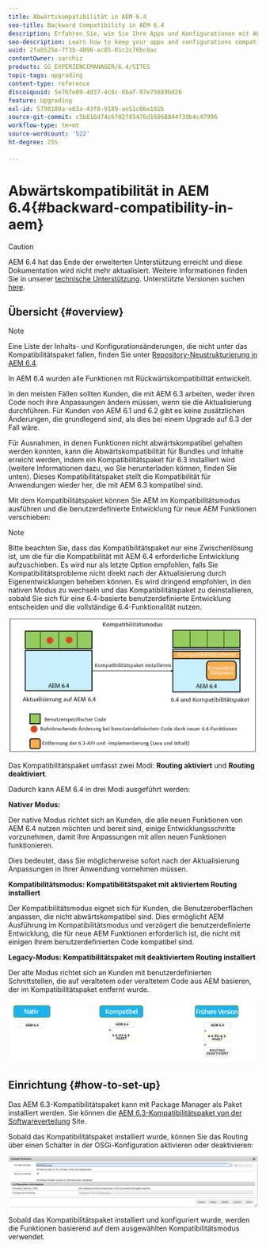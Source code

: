 ```yaml
---
title: Abwärtskompatibilität in AEM 6.4
seo-title: Backward Compatibility in AEM 6.4
description: Erfahren Sie, wie Sie Ihre Apps und Konfigurationen mit AEM 6.4 kompatibel halten.
seo-description: Learn how to keep your apps and configurations compatible with AEM 6.4
uuid: 2fa8525e-7f3b-4096-ac85-01c2c76bc9ac
contentOwner: sarchiz
products: SG_EXPERIENCEMANAGER/6.4/SITES
topic-tags: upgrading
content-type: reference
discoiquuid: 5e76fe09-4d37-4c8c-8baf-97e75689bd26
feature: Upgrading
exl-id: 5798100a-e03a-43f8-9189-ae51c06e192b
source-git-commit: c5b816d74c6f02f85476d16868844f39b4c47996
workflow-type: tm+mt
source-wordcount: '522'
ht-degree: 25%

---
```


# Abwärtskompatibilität in AEM 6.4{#backward-compatibility-in-aem}

>[!CAUTION]
>
>AEM 6.4 hat das Ende der erweiterten Unterstützung erreicht und diese Dokumentation wird nicht mehr aktualisiert. Weitere Informationen finden Sie in unserer [technische Unterstützung](https://helpx.adobe.com/de/support/programs/eol-matrix.html). Unterstützte Versionen suchen [here](https://experienceleague.adobe.com/docs/?lang=de).

## Übersicht {#overview}

>[!NOTE]
>
>Eine Liste der Inhalts- und Konfigurationsänderungen, die nicht unter das Kompatibilitätspaket fallen, finden Sie unter [Repository-Neustrukturierung in AEM 6.4](/help/sites-deploying/repository-restructuring.md).

In AEM 6.4 wurden alle Funktionen mit Rückwärtskompatibilität entwickelt.

In den meisten Fällen sollten Kunden, die mit AEM 6.3 arbeiten, weder ihren Code noch ihre Anpassungen ändern müssen, wenn sie die Aktualisierung durchführen. Für Kunden von AEM 6.1 und 6.2 gibt es keine zusätzlichen Änderungen, die grundlegend sind, als dies bei einem Upgrade auf 6.3 der Fall wäre.

Für Ausnahmen, in denen Funktionen nicht abwärtskompatibel gehalten werden konnten, kann die Abwärtskompatibilität für Bundles und Inhalte erreicht werden, indem ein Kompatibilitätspaket für 6.3 installiert wird (weitere Informationen dazu, wo Sie herunterladen können, finden Sie unten). Dieses Kompatibilitätspaket stellt die Kompatibilität für Anwendungen wieder her, die mit AEM 6.3 kompatibel sind.

Mit dem Kompatibilitätspaket können Sie AEM im Kompatibilitätsmodus ausführen und die benutzerdefinierte Entwicklung für neue AEM Funktionen verschieben:

>[!NOTE]
>
>Bitte beachten Sie, dass das Kompatibilitätspaket nur eine Zwischenlösung ist, um die für die Kompatibilität mit AEM 6.4 erforderliche Entwicklung aufzuschieben. Es wird nur als letzte Option empfohlen, falls Sie Kompatibilitätsprobleme nicht direkt nach der Aktualisierung durch Eigenentwicklungen beheben können. Es wird dringend empfohlen, in den nativen Modus zu wechseln und das Kompatibilitätspaket zu deinstallieren, sobald Sie sich für eine 6.4-basierte benutzerdefinierte Entwicklung entscheiden und die vollständige 6.4-Funktionalität nutzen.

![screen_shot_2018-04-05at43339pm](assets/screen_shot_2018-04-05at43339pm.png)

Das Kompatibilitätspaket umfasst zwei Modi: **Routing aktiviert** und **Routing deaktiviert**.

Dadurch kann AEM 6.4 in drei Modi ausgeführt werden:

**Nativer Modus:**

Der native Modus richtet sich an Kunden, die alle neuen Funktionen von AEM 6.4 nutzen möchten und bereit sind, einige Entwicklungsschritte vorzunehmen, damit ihre Anpassungen mit allen neuen Funktionen funktionieren.

Dies bedeutet, dass Sie möglicherweise sofort nach der Aktualisierung Anpassungen in Ihrer Anwendung vornehmen müssen.

**Kompatibilitätsmodus: Kompatibilitätspaket mit aktiviertem Routing installiert**

Der Kompatibilitätsmodus eignet sich für Kunden, die Benutzeroberflächen anpassen, die nicht abwärtskompatibel sind. Dies ermöglicht AEM Ausführung im Kompatibilitätsmodus und verzögert die benutzerdefinierte Entwicklung, die für neue AEM Funktionen erforderlich ist, die nicht mit einigen Ihrem benutzerdefinierten Code kompatibel sind.

**Legacy-Modus: Kompatibilitätspaket mit deaktiviertem Routing installiert**

Der alte Modus richtet sich an Kunden mit benutzerdefinierten Schnittstellen, die auf veraltetem oder veraltetem Code aus AEM basieren, der im Kompatibilitätspaket entfernt wurde.

![image2018-2-12_23-58-37](assets/image2018-2-12_23-58-37.png)

## Einrichtung {#how-to-set-up}

Das AEM 6.3-Kompatibilitätspaket kann mit Package Manager als Paket installiert werden. Sie können die [AEM 6.3-Kompatibilitätspaket von der Softwareverteilung](https://experience.adobe.com/#/downloads/content/software-distribution/en/aem.html?package=/content/software-distribution/en/details.html/content/dam/aem/public/adobe/packages/cq640/compatpack/aem-compat-cq64-to-cq63) Site.

Sobald das Kompatibilitätspaket installiert wurde, können Sie das Routing über einen Schalter in der OSGi-Konfiguration aktivieren oder deaktivieren:

![screen_shot_2017-11-27at122421pm](assets/screen_shot_2017-11-27at122421pm.png)

Sobald das Kompatibilitätspaket installiert und konfiguriert wurde, werden die Funktionen basierend auf dem ausgewählten Kompatibilitätsmodus verwendet.
